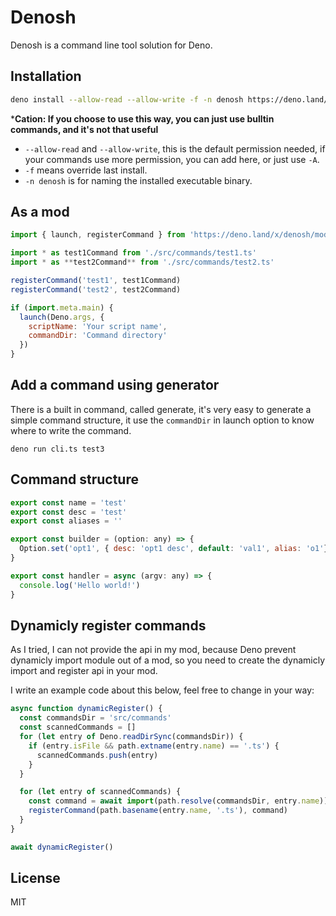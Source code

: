 # Denosh

Denosh is a command line tool solution for Deno.

## Installation

```bash
deno install --allow-read --allow-write -f -n denosh https://deno.land/x/denosh/denosh.ts
```

***Cation: If you choose to use this way, you can just use bulltin commands, and it's not that useful** 

* `--allow-read` and `--allow-write`, this is the default permission needed, if your commands use more permission, you can add here, or just use `-A`.
* `-f` means override last install.
* `-n denosh` is for naming the installed executable binary.

## As a mod

```js
import { launch, registerCommand } from 'https://deno.land/x/denosh/mod.ts'

import * as test1Command from './src/commands/test1.ts'
import * as **test2Command** from './src/commands/test2.ts'

registerCommand('test1', test1Command)
registerCommand('test2', test2Command)

if (import.meta.main) {
  launch(Deno.args, {
    scriptName: 'Your script name',
    commandDir: 'Command directory'
  })
}
```

## Add a command using generator

There is a built in command, called generate, it's very easy to generate a simple command structure, it use the `commandDir` in launch option to know where to write the command.

```
deno run cli.ts test3
```

## Command structure

```js
export const name = 'test'
export const desc = 'test'
export const aliases = ''

export const builder = (option: any) => {
  Option.set('opt1', { desc: 'opt1 desc', default: 'val1', alias: 'o1'})
}

export const handler = async (argv: any) => {
  console.log('Hello world!')
}
```

## Dynamicly register commands

As I tried, I can not provide the api in my mod, because Deno prevent dynamicly import module out of a mod, so you need to create the dynamicly import and register api in your mod.

I write an example code about this below, feel free to change in your way:

```js
async function dynamicRegister() {
  const commandsDir = 'src/commands'
  const scannedCommands = []
  for (let entry of Deno.readDirSync(commandsDir)) {
    if (entry.isFile && path.extname(entry.name) == '.ts') {
      scannedCommands.push(entry)
    }
  }

  for (let entry of scannedCommands) {
    const command = await import(path.resolve(commandsDir, entry.name))
    registerCommand(path.basename(entry.name, '.ts'), command)
  }
}

await dynamicRegister()
```

## License

MIT